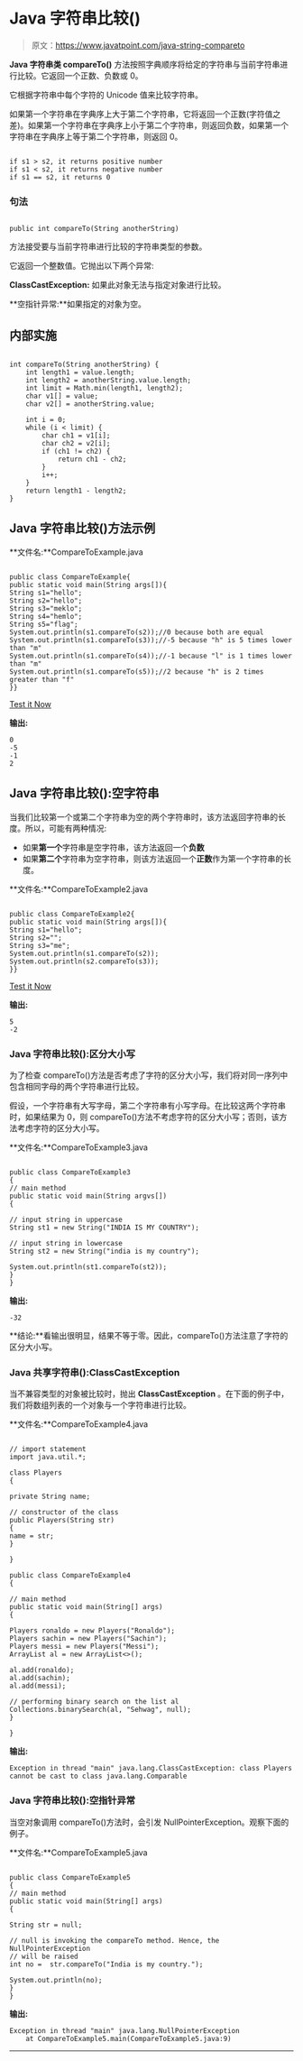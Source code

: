 # Java 字符串比较()

> 原文：<https://www.javatpoint.com/java-string-compareto>

**Java 字符串类 compareTo()** 方法按照字典顺序将给定的字符串与当前字符串进行比较。它返回一个正数、负数或 0。

它根据字符串中每个字符的 Unicode 值来比较字符串。

如果第一个字符串在字典序上大于第二个字符串，它将返回一个正数(字符值之差)。如果第一个字符串在字典序上小于第二个字符串，则返回负数，如果第一个字符串在字典序上等于第二个字符串，则返回 0。

```

if s1 > s2, it returns positive number
if s1 < s2, it returns negative number
if s1 == s2, it returns 0

```

### 句法

```

public int compareTo(String anotherString)  

```

方法接受要与当前字符串进行比较的字符串类型的参数。

它返回一个整数值。它抛出以下两个异常:

**ClassCastException:** 如果此对象无法与指定对象进行比较。

**空指针异常:**如果指定的对象为空。

## 内部实施

```

int compareTo(String anotherString) {
    int length1 = value.length;
    int length2 = anotherString.value.length;
    int limit = Math.min(length1, length2);
    char v1[] = value;
    char v2[] = anotherString.value;

    int i = 0;
    while (i < limit) {
        char ch1 = v1[i];
        char ch2 = v2[i];
        if (ch1 != ch2) {
            return ch1 - ch2;
        }
        i++;
    }
    return length1 - length2;
}

```

## Java 字符串比较()方法示例

**文件名:**CompareToExample.java

```

public class CompareToExample{
public static void main(String args[]){
String s1="hello";
String s2="hello";
String s3="meklo";
String s4="hemlo";
String s5="flag";
System.out.println(s1.compareTo(s2));//0 because both are equal
System.out.println(s1.compareTo(s3));//-5 because "h" is 5 times lower than "m"
System.out.println(s1.compareTo(s4));//-1 because "l" is 1 times lower than "m"
System.out.println(s1.compareTo(s5));//2 because "h" is 2 times greater than "f"
}}

```

[Test it Now](https://www.javatpoint.com/opr/test.jsp?filename=CompareToExample)

**输出:**

```
0
-5
-1
2

```

## Java 字符串比较():空字符串

当我们比较第一个或第二个字符串为空的两个字符串时，该方法返回字符串的长度。所以，可能有两种情况:

*   如果**第一个**字符串是空字符串，该方法返回一个**负数**
*   如果**第二个**字符串为空字符串，则该方法返回一个**正数**作为第一个字符串的长度。

**文件名:**CompareToExample2.java

```

public class CompareToExample2{
public static void main(String args[]){
String s1="hello";
String s2="";
String s3="me";
System.out.println(s1.compareTo(s2));
System.out.println(s2.compareTo(s3));
}}

```

[Test it Now](https://www.javatpoint.com/opr/test.jsp?filename=CompareToExample2)

**输出:**

```
5
-2

```

### Java 字符串比较():区分大小写

为了检查 compareTo()方法是否考虑了字符的区分大小写，我们将对同一序列中包含相同字母的两个字符串进行比较。

假设，一个字符串有大写字母，第二个字符串有小写字母。在比较这两个字符串时，如果结果为 0，则 compareTo()方法不考虑字符的区分大小写；否则，该方法考虑字符的区分大小写。

**文件名:**CompareToExample3.java

```

public class CompareToExample3
{
// main method
public static void main(String argvs[])
{

// input string in uppercase
String st1 = new String("INDIA IS MY COUNTRY");

// input string in lowercase
String st2 = new String("india is my country");

System.out.println(st1.compareTo(st2));
}
}

```

**输出:**

```
-32

```

**结论:**看输出很明显，结果不等于零。因此，compareTo()方法注意了字符的区分大小写。

### Java 共享字符串():ClassCastException

当不兼容类型的对象被比较时，抛出 **ClassCastException** 。在下面的例子中，我们将数组列表的一个对象与一个字符串进行比较。

**文件名:**CompareToExample4.java

```

// import statement
import java.util.*;

class Players 
{

private String name;

// constructor of the class
public Players(String str)
{
name = str;
}

}

public class CompareToExample4
{

// main method
public static void main(String[] args) 
{

Players ronaldo = new Players("Ronaldo");
Players sachin = new Players("Sachin");
Players messi = new Players("Messi");
ArrayList al = new ArrayList<>();

al.add(ronaldo);
al.add(sachin);
al.add(messi);

// performing binary search on the list al
Collections.binarySearch(al, "Sehwag", null);
}

} 
```

**输出:**

```
Exception in thread "main" java.lang.ClassCastException: class Players cannot be cast to class java.lang.Comparable

```

### Java 字符串比较():空指针异常

当空对象调用 compareTo()方法时，会引发 NullPointerException。观察下面的例子。

**文件名:**CompareToExample5.java

```

public class CompareToExample5
{
// main method
public static void main(String[] args) 
{

String str = null;

// null is invoking the compareTo method. Hence, the NullPointerException
// will be raised
int no =  str.compareTo("India is my country.");

System.out.println(no);
}
}

```

**输出:**

```
Exception in thread "main" java.lang.NullPointerException
	at CompareToExample5.main(CompareToExample5.java:9)

```

* * *